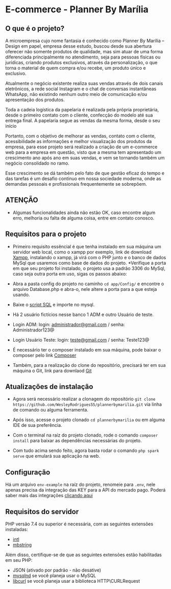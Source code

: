 # E-commerce - Planner By Marília

## O que é o projeto?

A microempresa cujo nome fantasia é conhecido como Planner By Marília – Design em papel, empresa desse estudo, buscou desde sua abertura oferecer não somente produtos de qualidade, mas sim atuar de uma forma diferenciada principalmente no atendimento, seja para pessoas físicas ou jurídicas, criando produtos exclusivos, através da personalização, o que torna o material de quem compra e/ou recebe, um produto único e exclusivo. 

Atualmente o negócio existente realiza suas vendas através de dois canais eletrônicos, a rede social Instagram e o chat de conversas instantâneas WhatsApp, não existindo nenhum outro meio de comunicação e/ou apresentação dos produtos. 

Toda a cadeia logística da papelaria é realizada pela própria proprietária, desde o primeiro contato com o cliente, confecção do modelo até sua entrega final. A papelaria segue as vendas da mesma forma, desde o seu início

Portanto, com o objetivo de melhorar as vendas, contato com o cliente, acessibilidade as informações e melhor visualização dos produtos da empresa, para esse projeto será realizado a criação de um e-commerce web para a empresa em questão, visto que a mesma tem apresentado um crescimento ano após ano em suas vendas, e vem se tornando também um negócio consolidado no ramo. 

Esse crescimento se dá também pelo fato de que gestão eficaz do tempo e das tarefas é um desafio contínuo em nossa sociedade moderna, onde as demandas pessoais e profissionais frequentemente se sobrepõem.  


## ATENÇÃO

- Algumas funcionalidades ainda não estão OK, caso encontre algum erro, melhoria ou falta de alguma coisa, entre em contato conosco.


## Requisitos para o projeto

- Primeiro requisito essêncial é que tenha instalado em sua máquina um servidor web local, como o xampp por exemplo, link de download [Xampp](https://www.apachefriends.org/pt_br/index.html), instalando o xampp, já virá com o PHP junto e o banco de dados MySql que usaremos como base de dados do projeto.
*Verifique a porta em que seu projeto foi instalado, o projeto usa a padrão 3306 do MySql, caso seja outra porta em uso, sigas os passos abaixo:
- Abra a pasta config do projeto no caminho `cd app/Config/` e encontre o arquivo Database.php e abra-o, nele altere a porta para a que esteja usando.

- Baixe o [script SQL](https://github.com/WesleyRodrigues55/plannerbymarilia/blob/main/plannerbymarilia.sql) e importe no mysql.
- Há 2 usuário fictícios nesse banco 1 ADM e outro Usuário de teste.
- Login ADM:
login: administrador@gmail.com  /  senha: Administrador123@
- Login Usuário Teste:
login: teste@gmail.com  /  senha: Teste123@


- É necessário ter o composer instalado em sua máquina, pode baixar o composer pelo link [Composer](https://getcomposer.org/download/)

- Também, para a realização do clone do repositório, precisará ter em sua máquina o Git, link para downlaod [Git](https://git-scm.com/downloads)


## Atualizações de instalação

- Agora será necessário realizar a clonagem do repositório `git clone https://github.com/WesleyRodrigues55/plannerbymarilia.git` via linha de comando ou alguma ferramenta.

- Após isso, acesse o projeto clonado `cd plannerbymarilia` ou em alguma IDE de sua preferência.

- Com o terminal na raíz do projeto clonado, rode o comando `composer install` para baixar as dependências necessárias do projeto.

- Com tudo acima sendo feito, agora basta rodar o comando `php spark serve` que emulará sua aplicação na web.


## Configuração

Há um arquivo `env-example` na raíz do projeto, renomeie para `.env`, nele apenas precisa da integração das KEY para a API do mercado pago.
Poderá saber mais das integrações [clicando aqui](https://www.mercadopago.com.br/developers/pt/docs/checkout-bricks/payment-brick/payment-submission/pix#bookmark_mostre_o_status_do_pagamento)


## Requisitos do servidor

PHP versão 7.4 ou superior é necessária, com as seguintes extensões instaladas:

- [intl](http://php.net/manual/en/intl.requirements.php)
- [mbstring](http://php.net/manual/en/mbstring.installation.php)

Além disso, certifique-se de que as seguintes extensões estão habilitadas em seu PHP:

- JSON (ativado por padrão - não desative)
- [mysqlnd](http://php.net/manual/en/mysqlnd.install.php) se você planeja usar o MySQL
- [libcurl](http://php.net/manual/en/curl.requirements.php) se você planeja usar a biblioteca HTTP\CURLRequest
